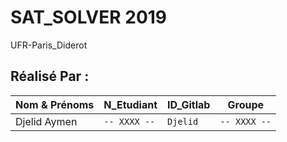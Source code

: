 # SAT_SOLVER 2019
UFR-Paris_Diderot
## Réalisé Par :
  |   Nom & Prénoms |N_Etudiant| ID_Gitlab | Groupe |
|----------------|-------------------------------|-----------------------------|-------|
|Djelid Aymen | `-- XXXX --` | `Djelid` | `-- XXXX --`   |
